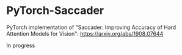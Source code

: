 # PyTorch-Saccader
PyTorch implementation of "Saccader: Improving Accuracy of Hard Attention Models for Vision": https://arxiv.org/abs/1908.07644


In progress
